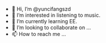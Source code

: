 - 👋 Hi, I’m @yuncifangszd
- 👀 I’m interested in listening to music.
- 🌱 I’m currently learning EE.
- 💞️ I’m looking to collaborate on ...
- 📫 How to reach me ...

<!---
yuncifangszd/yuncifangszd is a ✨ special ✨ repository because its `README.md` (this file) appears on your GitHub profile.
You can click the Preview link to take a look at your changes.
--->
